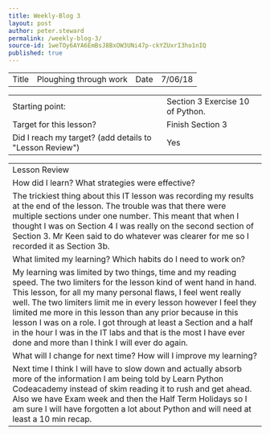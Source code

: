 ```yaml
---
title: Weekly-Blog 3
layout: post
author: peter.steward
permalink: /weekly-blog-3/
source-id: 1weTOy6AYA6EmBsJ8BxOW3UNi47p-ckYZUxrI3ho1nIQ
published: true
---
```

<table>
  <tr>
    <td>Title</td>
    <td>Ploughing through work</td>
    <td>Date</td>
    <td>7/06/18</td>
  </tr>
</table>


<table>
  <tr>
    <td>Starting point:</td>
    <td>Section 3 Exercise 10 of Python.</td>
  </tr>
  <tr>
    <td>Target for this lesson?</td>
    <td>Finish Section 3</td>
  </tr>
  <tr>
    <td>Did I reach my target? 
(add details to "Lesson Review")</td>
    <td> Yes</td>
  </tr>
</table>


<table>
  <tr>
    <td>Lesson Review</td>
  </tr>
  <tr>
    <td>How did I learn? What strategies were effective? </td>
  </tr>
  <tr>
    <td>The trickiest thing about this IT lesson was recording my results at the end of the lesson. The trouble was that there were multiple sections under one number. This meant that when I thought I was on Section 4 I was really on the second section of Section 3. Mr Keen said to do whatever was clearer for me so I recorded it as Section 3b. </td>
  </tr>
  <tr>
    <td>What limited my learning? Which habits do I need to work on? </td>
  </tr>
  <tr>
    <td>My learning was limited by two things, time and my reading speed. The two limiters for the lesson kind of went hand in hand. This lesson, for all my many personal flaws, I feel went really well. The two limiters limit me in every lesson however I feel they limited me more in this lesson than any prior because in this lesson I was on a role. I got through at least a Section and a half in the hour I was in the IT labs and that is the most I have ever done and more than I think I will ever do again.</td>
  </tr>
  <tr>
    <td>What will I change for next time? How will I improve my learning?</td>
  </tr>
  <tr>
    <td>Next time I think I will have to slow down and actually absorb more of the information I am being told by Learn Python Codeacademy instead of skim reading it to rush and get ahead. Also we have Exam week and then the Half Term Holidays so I am sure I will have forgotten a lot about Python and will need at least a 10 min recap.</td>
  </tr>
</table>


